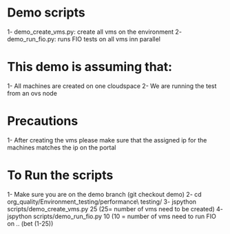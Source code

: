 # Demo scripts
  1- demo_create_vms.py: create all vms on the environment
  2- demo_run_fio.py: runs FIO tests on all vms inn parallel

# This demo is assuming that:
  1- All machines are created on one cloudspace
  2- We are running the test from an ovs node

# Precautions
  1- After creating the vms please make sure that the assigned ip for the machines
     matches the ip on the portal

# To Run the scripts
  1- Make sure you are on the demo branch (git checkout demo)
  2- cd org_quality/Environment_testing/performance\ testing/
  3- jspython scripts/demo_create_vms.py 25 (25= number of vms need to be created)
  4- jspython scripts/demo_run_fio.py 10 (10 = number of vms need to run FIO on .. (bet (1-25))
